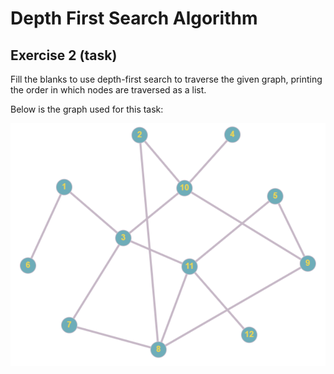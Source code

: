 # Depth First Search Algorithm

## Exercise 2 (task)

Fill the blanks to use depth-first search to traverse the given graph, printing the order in which nodes are traversed as a list.

Below is the graph used for this task:

![task graph](image-3.png)